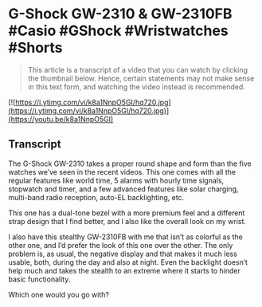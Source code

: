 # G-Shock GW-2310 & GW-2310FB #Casio #GShock #Wristwatches #Shorts

> This article is a transcript of a video that you can watch by clicking the thumbnail below. Hence, certain statements may not make sense in this text form, and watching the video instead is recommended.

[![https://i.ytimg.com/vi/k8a1NnpO5GI/hq720.jpg](https://i.ytimg.com/vi/k8a1NnpO5GI/hq720.jpg)](https://youtu.be/k8a1NnpO5GI)

## Transcript

The G-Shock GW-2310 takes a proper round shape and form than the five watches we’ve seen in the recent videos. This one comes with all the regular features like world time, 5 alarms with hourly time signals, stopwatch and timer, and a few advanced features like solar charging, multi-band radio reception, auto-EL backlighting, etc.

This one has a dual-tone bezel with a more premium feel and a different strap design that I find better, and I also like the overall look on my wrist.

I also have this stealthy GW-2310FB with me that isn’t as colorful as the other one, and I’d prefer the look of this one over the other. The only problem is, as usual, the negative display and that makes it much less usable, both, during the day and also at night. Even the backlight doesn’t help much and takes the stealth to an extreme where it starts to hinder basic functionality.

Which one would you go with?

